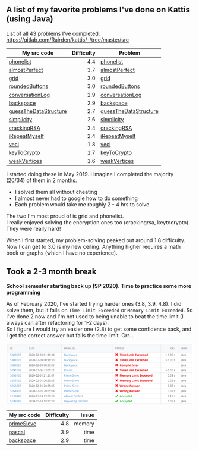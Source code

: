 ## A list of my favorite problems I've done on Kattis (using Java)

List of all 43 problems I've completed:  
https://gitlab.com/Rairden/kattis/-/tree/master/src

| My src code                                                                                                                   | Difficulty | Problem                                                                         |
|-------------------------------------------------------------------------------------------------------------------------------|-----------:|---------------------------------------------------------------------------------|
| [phonelist](https://gitlab.com/Rairden/kattis/-/blob/master/src/phonelist/PhoneList.java)                                     |        4.4 | [phonelist](https://open.kattis.com/problems/phonelist)                         |
| [almostPerfect](https://gitlab.com/Rairden/kattis/-/blob/master/src/almostperfect/AlmostPerfect.java)                         |        3.7 | [almostPerfect](https://open.kattis.com/problems/almostperfect)                 |
| [grid](https://gitlab.com/Rairden/kattis/-/blob/master/src/grid/Grid.java)                                                    |        3.0 | [grid](https://open.kattis.com/problems/grid)                                   |
| [roundedButtons](https://gitlab.com/Rairden/kattis/-/blob/master/src/roundedbuttons/RoundedButtons.java)                      |        3.0 | [roundedButtons](https://open.kattis.com/problems/roundedbuttons)               |
| [conversationLog](https://gitlab.com/Rairden/kattis/-/blob/master/src/conversationlog/ConversationLog.java)                   |        2.9 | [conversationLog](https://open.kattis.com/problems/conversationlog)             |
| [backspace](https://gitlab.com/Rairden/kattis/-/blob/master/src/backspace/Backspace.java)                                     |        2.9 | [backspace](https://open.kattis.com/problems/backspace)                         |
| [guessTheDataStructure](https://gitlab.com/Rairden/kattis/-/blob/master/src/guessthedatastructure/GuessTheDataStructure.java) |        2.7 | [guessTheDataStructure](https://open.kattis.com/problems/guessthedatastructure) |
| [simplicity](https://gitlab.com/Rairden/kattis/-/blob/master/src/simplicity/Simplicity.java)                                  |        2.6 | [simplicity](https://open.kattis.com/problems/simplicity)                       |
| [crackingRSA](https://gitlab.com/Rairden/kattis/-/blob/master/src/crackingrsa/CrackingRSA.java)                               |        2.4 | [crackingRSA](https://open.kattis.com/problems/crackingrsa)                     |
| [iRepeatMyself](https://gitlab.com/Rairden/kattis/-/blob/master/src/irepeatmyself/IRepeatMyself.java)                         |        2.4 | [iRepeatMyself](https://open.kattis.com/problems/irepeatmyself)                 |
| [veci](https://gitlab.com/Rairden/kattis/-/tree/master/src/veci)                                                              |        1.8 | [veci](https://open.kattis.com/problems/veci)                                   |
| [keyToCrypto](https://gitlab.com/Rairden/kattis/-/blob/master/src/keytocrypto/KeyToCrypto.java)                               |        1.7 | [keyToCrypto](https://open.kattis.com/problems/keytocrypto)                     |
| [weakVertices](https://gitlab.com/Rairden/kattis/-/tree/master/src/weakvertices)                                              |        1.6 | [weakVertices](https://open.kattis.com/problems/weakvertices)                   |


I started doing these in May 2019. I imagine I completed the majority (20/34) of them in 2 months.  

* I solved them all without cheating
* I almost never had to google how to do something
* Each problem would take me roughly 2 - 4 hrs to solve

The two I'm most proud of is grid and phonelist.  
I really enjoyed solving the encryption ones too (crackingrsa, keytocrypto). They were really hard!  

When I first started, my problem-solving peaked out around 1.8 difficulty. Now I can get to 3.0 is my new ceiling. Anything higher requires a math book or graphs (which I have no experience).  

## Took a 2-3 month break


**School semester starting back up (SP 2020). Time to practice some more programming**  

As of February 2020, I've started trying harder ones (3.8, 3.9, 4.8).  I did solve them, but it fails on `Time Limit Exceeded` or `Memory Limit Exceeded`.  So I've done 2 now and I'm not used to being unable to beat the time limit (I always can after refactoring for 1-2 days).  
So I figure I would try an easier one (2.8) to get some confidence back, and I get the correct answer but fails the time limit.  Grr...

![](/docs/limitExceeded.png)

| My src code                                                                                  | Difficulty |  Issue |
|----------------------------------------------------------------------------------------------|-----------:|-------:|
| [primeSieve](https://gitlab.com/Rairden/kattis/-/blob/master/src/primesieve/PrimeSieve.java) |        4.8 | memory |
| [pascal](https://gitlab.com/Rairden/kattis/-/blob/master/src/pascal/Pascal.java)             |        3.9 |   time |
| [backspace](https://gitlab.com/Rairden/kattis/-/blob/master/src/backspace/Backspace.java)    |        2.9 |   time |

